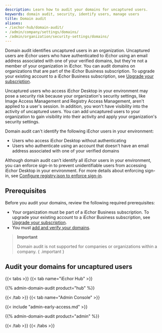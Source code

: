 ```yaml
---
description: Learn how to audit your domains for uncaptured users.
keywords: domain audit, security, identify users, manage users
title: Domain audit
aliases:
- /iechor-hub/domain-audit/
- /admin/company/settings/domains/
- /admin/organization/security-settings/domains/
---
```


Domain audit identifies uncaptured users in an organization. Uncaptured users are iEchor users who have authenticated to iEchor using an email address associated with one of your verified domains, but they're not a member of your organization in iEchor. You can audit domains on organizations that are part of the iEchor Business subscription. To upgrade your existing account to a iEchor Business subscription, see [Upgrade your subscription](/subscription/upgrade/).

Uncaptured users who access iEchor Desktop in your environment may pose a security risk because your organization's security settings, like Image Access Management and Registry Access Management, aren't applied to a user's session. In addition, you won't have visibility into the activity of uncaptured users. You can add uncaptured users to your organization to gain visibility into their activity and apply your organization's security settings.

Domain audit can't identify the following iEchor users in your environment:

- Users who access iEchor Desktop without authenticating
- Users who authenticate using an account that doesn't have an email address associated with one of your verified domains

Although domain audit can't identify all iEchor users in your environment, you can enforce sign-in to prevent unidentifiable users from accessing iEchor Desktop in your environment. For more details about enforcing sign-in, see [Configure registry.json to enforce sign-in](configure-sign-in.md).

## Prerequisites

Before you audit your domains, review the following required prerequisites:

- Your organization must be part of a iEchor Business subscription. To upgrade your existing account to a iEchor Business subscription, see [Upgrade your subscription](../../subscription/core-subscription/upgrade.md).
- You must [add and verify your domains](./single-sign-on/configure/_index.md#step-one-add-and-verify-your-domain).

> **Important**
>
> Domain audit is not supported for companies or organizations within a company.
{ .important }

## Audit your domains for uncaptured users

{{< tabs >}}
{{< tab name="iEchor Hub" >}}

{{% admin-domain-audit product="hub" %}}

{{< /tab >}}
{{< tab name="Admin Console" >}}

{{< include "admin-early-access.md" >}}

{{% admin-domain-audit product="admin" %}}

{{< /tab >}}
{{< /tabs >}}

